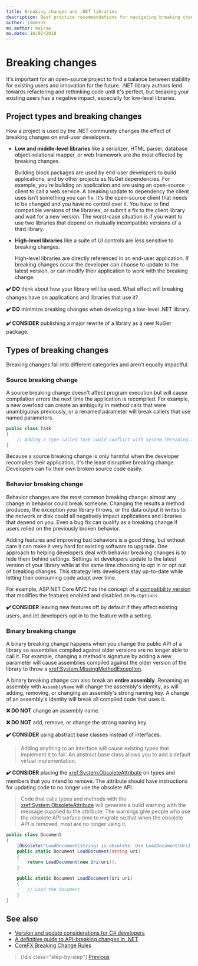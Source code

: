 ```yaml
---
title: Breaking changes and .NET libraries
description: Best practice recommendations for navigating breaking changes when creating .NET libraries.
author: jamesnk
ms.author: mairaw
ms.date: 10/02/2018
---
```

# Breaking changes

It's important for an open-source project to find a balance between stability for existing users and innovation for the future. .NET library authors lend towards refactoring and rethinking code until it's perfect, but breaking your existing users has a negative impact, especially for low-level libraries.

## Project types and breaking changes

How a project is used by the .NET community changes the effect of breaking changes on end-user developers.

* **Low and middle-level libraries** like a serializer, HTML parser, database object-relational mapper, or web framework are the most effected by breaking changes.

  Building block packages are used by end-user developers to build applications, and by other projects as NuGet dependencies. For example, you're building an application and are using an open-source client to call a web service. A breaking update to dependency the client uses isn't something you can fix. It's the open-source client that needs to be changed and you have no control over it. You have to find compatible versions of the libraries, or submit a fix to the client library and wait for a new version. The worst-case situation is if you want to use two libraries that depend on mutually incompatible versions of a third library.

* **High-level libraries** like a suite of UI controls are less sensitive to breaking changes.

  High-level libraries are directly referenced in an end-user application. If breaking changes occur the developer can choose to update to the latest version, or can modify their application to work with the breaking change.

**✔️ DO** think about how your library will be used. What effect will breaking changes have on applications and libraries that use it?

**✔️ DO** minimize breaking changes when developing a low-level .NET library.

**✔️ CONSIDER** publishing a major rewrite of a library as a new NuGet package.

## Types of breaking changes

Breaking changes fall into different categories and aren't equally impactful.

### Source breaking change

A source breaking change doesn't affect program execution but will cause compilation errors the next time the application is recompiled. For example, a new overload can create an ambiguity in method calls that were unambiguous previously, or a renamed parameter will break callers that use named parameters.

```csharp
public class Task
{
    // Adding a type called Task could conflict with System.Threading.Tasks.Task at compilation
}
```

Because a source breaking change is only harmful when the developer recompiles their application, it's the least disruptive breaking change. Developers can fix their own broken source code easily.

### Behavior breaking change

Behavior changes are the most common breaking change: almost any change in behavior could break someone. Changing the results a method produces, the exception your library throws, or the data output it writes to the network or disk could all negatively impact applications and libraries that depend on you. Even a bug fix can qualify as a breaking change if users relied on the previously broken behavior.

Adding features and improving bad behaviors is a good thing, but without care it can make it very hard for existing software to upgrade. One approach to helping developers deal with behavior breaking changes is to hide them behind settings. Settings let developers update to the latest version of your library while at the same time choosing to opt in or opt out of breaking changes. This strategy lets developers stay up-to-date while letting their consuming code adapt over time.

For example, ASP.NET Core MVC has the concept of a [compatibility version](/aspnet/core/mvc/compatibility-version) that modifies the features enabled and disabled on `MvcOptions`.

**✔️ CONSIDER** leaving new features off by default if they affect existing users, and let developers opt in to the feature with a setting.

### Binary breaking change

A binary breaking change happens when you change the public API of a library so assemblies compiled against older versions are no longer able to call it. For example, changing a method's signature by adding a new parameter will cause assemblies compiled against the older version of the library to throw a <xref:System.MissingMethodException>.

A binary breaking change can also break an **entire assembly**. Renaming an assembly with `AssemblyName` will change the assembly's identity, as will adding, removing, or changing an assembly's strong naming key. A change of an assembly's identity will break all compiled code that uses it.

**❌ DO NOT** change an assembly name.

**❌ DO NOT** add, remove, or change the strong naming key.

**✔️ CONSIDER** using abstract base classes instead of interfaces.

> Adding anything to an interface will cause existing types that implement it to fail. An abstract base class allows you to add a default virtual implementation.

**✔️ CONSIDER** placing the <xref:System.ObsoleteAttribute> on types and members that you intend to remove. The attribute should have instructions for updating code to no longer use the obsolete API.

> Code that calls types and methods with the <xref:System.ObsoleteAttribute> will generate a build warning with the message supplied to the attribute. The warnings give people who use the obsolete API surface time to migrate so that when the obsolete API is removed, most are no longer using it.

```csharp
public class Document
{
    [Obsolete("LoadDocument(string) is obsolete. Use LoadDocument(Uri) instead.")]
    public static Document LoadDocument(string uri)
    {
        return LoadDocument(new Uri(uri));
    }

    public static Document LoadDocument(Uri uri)
    {
        // Load the document
    }
}
```

## See also

* [Version and update considerations for C# developers](../../csharp/whats-new/version-update-considerations.md)
* [A definitive guide to API-breaking changes in .NET](https://stackoverflow.com/questions/1456785/a-definitive-guide-to-api-breaking-changes-in-net)
* [CoreFX Breaking Change Rules](https://github.com/dotnet/corefx/blob/master/Documentation/coding-guidelines/breaking-change-rules.md)

>[!div class="step-by-step"]
[Previous](./versioning.md)